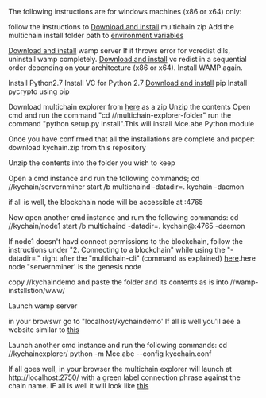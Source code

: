The following instructions are for windows machines (x86 or x64) only:

follow the instructions to [Download and install](https://www.multichain.com/download-install/) multichain zip
Add the multichain install folder path to [environment variables](https://superuser.com/questions/737542/how-can-i-add-a-program-path-to-the-windows-environment-variables-for-easy-comma)


[Download and install](https://sourceforge.net/projects/wampserver/) wamp server
If it throws error for vcredist dlls, uninstall wamp completely.
[Download and install](http://forum.wampserver.com/read.php?2,138295) vc redist in a sequential order depending on your architecture (x86 or x64). Install WAMP again.

Install Python2.7
Install VC for Python 2.7
[Download and install](https://stackoverflow.com/questions/4750806/how-do-i-install-pip-on-windows#12476379) pip
Install pycrypto using pip

Download multichain explorer from [here](https://github.com/MultiChain/multichain-explorer) as a zip
Unzip the contents
Open cmd and run the command "cd <path>/<to>/multichain-explorer-folder"
run the command "python setup.py install".This will install Mce.abe Python module

Once you have confirmed that all the installations are complete and proper:
download kychain.zip from this repository

Unzip the contents into the folder you wish to keep

Open a cmd instance and run the following commands;
cd <path>/<to>/kychain/servernminer
start /b multichaind -datadir=. kychain -daemon

if all is well, the blockchain node will be accessible at <your-ip-addrss>:4765

Now open another cmd instance and rum the following commands:
cd <path>/<to>/kychain/node1
start /b multichaind -datadir=. kychain@<your-ip-addrss>:4765 -daemon

If node1 doesn't havd connect permissions to the blockchain, follow the instructions under "2. Connecting to a blockchain" while using the "-datadir=." right after the "multichain-cli" (command as explained) [here](https://www.multichain.com/getting-started).here node "servernminer' is the genesis node


copy  <path>/<to>/kychaindemo and paste the folder and its contents as is into <path>/<to>/wamp-instsllstion/www/

Launch wamp server

in your browswr go to "localhost/kychaindemo'
If all is well you'll aee a website similar to [this](http://52.172.209.229/multichain-web-demo/)

Launch another cmd instance and run the following commands:
cd  <path>/<to>/kychainexplorer/
python -m Mce.abe --config kycchain.conf

If all goes well, in your browser the multichain explorer will launch at http://localhost:2750/ with a green label connection phrase against the chain name. IF all is well it will look like [this](http://52.172.209.229:2750/)

